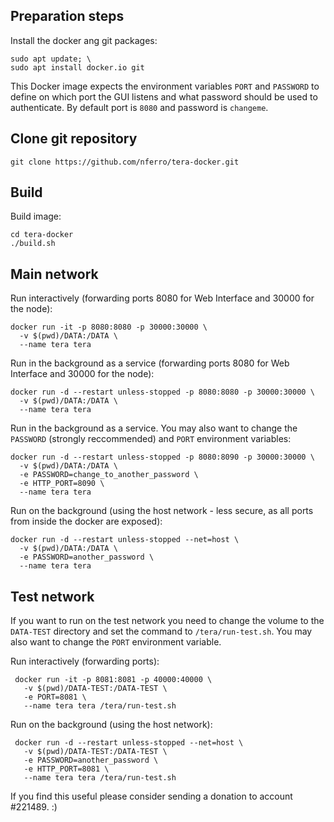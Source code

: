 ## Preparation steps
  Install the docker ang git packages:

 ```
 sudo apt update; \
 sudo apt install docker.io git
 ```
  
  
  
  This Docker image expects the environment variables `PORT` and `PASSWORD` to define on which port the GUI listens and what password should be used to authenticate. By default port is `8080` and password is `changeme`.

## Clone git repository
 ```
 git clone https://github.com/nferro/tera-docker.git
 ```

## Build
  Build image:
 ```
 cd tera-docker
 ./build.sh
 ```

## Main network
  Run interactively (forwarding ports 8080 for Web Interface and 30000 for the node):
 ```
 docker run -it -p 8080:8080 -p 30000:30000 \
   -v $(pwd)/DATA:/DATA \
   --name tera tera
 ```

  Run in the background as a service (forwarding ports 8080 for Web Interface and 30000 for the node):
 ```
 docker run -d --restart unless-stopped -p 8080:8080 -p 30000:30000 \
   -v $(pwd)/DATA:/DATA \
   --name tera tera
 ```

  Run in the background as a service. You may also want to change the `PASSWORD` (strongly reccommended) and `PORT` environment variables:
 ```
 docker run -d --restart unless-stopped -p 8080:8090 -p 30000:30000 \
   -v $(pwd)/DATA:/DATA \
   -e PASSWORD=change_to_another_password \
   -e HTTP_PORT=8090 \
   --name tera tera
 ```

  Run on the background (using the host network - less secure, as all ports from inside the docker are exposed):
 ```
 docker run -d --restart unless-stopped --net=host \
   -v $(pwd)/DATA:/DATA \
   -e PASSWORD=another_password \
   --name tera tera
 ```
## Test network
 If you want to run on the test network you need to change the volume to the `DATA-TEST` directory and set the command to `/tera/run-test.sh`. You may also want to change the `PORT` environment variable.
 
 Run interactively (forwarding ports):
```
 docker run -it -p 8081:8081 -p 40000:40000 \
   -v $(pwd)/DATA-TEST:/DATA-TEST \
   -e PORT=8081 \
   --name tera tera /tera/run-test.sh
```

 Run on the background (using the host network):
```
 docker run -d --restart unless-stopped --net=host \
   -v $(pwd)/DATA-TEST:/DATA-TEST \
   -e PASSWORD=another_password \
   -e HTTP_PORT=8081 \
   --name tera tera /tera/run-test.sh
 ```


If you find this useful please consider sending a donation to account #221489. :)
